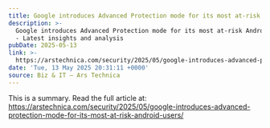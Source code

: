 ```yaml
---
title: Google introduces Advanced Protection mode for its most at-risk Android users
description: >-
  Google introduces Advanced Protection mode for its most at-risk Android users
  - Latest insights and analysis
pubDate: 2025-05-13
link: >-
  https://arstechnica.com/security/2025/05/google-introduces-advanced-protection-mode-for-its-most-at-risk-android-users/
date: 'Tue, 13 May 2025 20:31:11 +0000'
source: Biz & IT – Ars Technica
---
```



This is a summary. Read the full article at: https://arstechnica.com/security/2025/05/google-introduces-advanced-protection-mode-for-its-most-at-risk-android-users/
